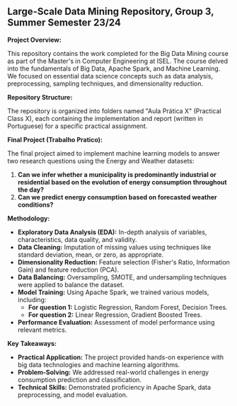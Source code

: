 ## Large-Scale Data Mining Repository, Group 3, Summer Semester 23/24

**Project Overview:**

This repository contains the work completed for the Big Data Mining course as part of the Master's in Computer Engineering at ISEL. The course delved into the fundamentals of Big Data, Apache Spark, and Machine Learning. We focused on essential data science concepts such as data analysis, preprocessing, sampling techniques, and dimensionality reduction.

**Repository Structure:**

The repository is organized into folders named "Aula Prática X" (Practical Class X), each containing the implementation and report (written in Portuguese) for a specific practical assignment.

**Final Project (Trabalho Pratico):**

The final project aimed to implement machine learning models to answer two research questions using the Energy and Weather datasets:

1. **Can we infer whether a municipality is predominantly industrial or residential based on the evolution of energy consumption throughout the day?**
2. **Can we predict energy consumption based on forecasted weather conditions?**

**Methodology:**

* **Exploratory Data Analysis (EDA):** In-depth analysis of variables, characteristics, data quality, and validity.
* **Data Cleaning:** Imputation of missing values using techniques like standard deviation, mean, or zero, as appropriate.
* **Dimensionality Reduction:** Feature selection (Fisher's Ratio, Information Gain) and feature reduction (PCA).
* **Data Balancing:** Oversampling, SMOTE, and undersampling techniques were applied to balance the dataset.
* **Model Training:** Using Apache Spark, we trained various models, including:
    * **For question 1:** Logistic Regression, Random Forest, Decision Trees.
    * **For question 2:** Linear Regression, Gradient Boosted Trees.
* **Performance Evaluation:** Assessment of model performance using relevant metrics.

**Key Takeaways:**

* **Practical Application:** The project provided hands-on experience with big data technologies and machine learning algorithms.
* **Problem-Solving:** We addressed real-world challenges in energy consumption prediction and classification.
* **Technical Skills:** Demonstrated proficiency in Apache Spark, data preprocessing, and model evaluation.
